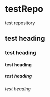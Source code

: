 # testRepo
test repository

## test heading
### test heading
#### test heading
##### test heading
###### test heading
